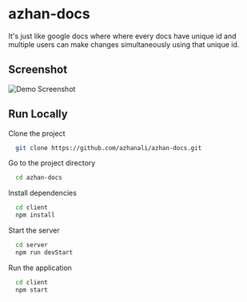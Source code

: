 
# azhan-docs

It's just like google docs where where every docs have unique id and multiple users can make changes simultaneously using that unique id.




## Screenshot

![Demo Screenshot](https://github.com/azhanali/azhan-docs.git/demo.png)

  
## Run Locally

Clone the project

```bash
  git clone https://github.com/azhanali/azhan-docs.git
```

Go to the project directory

```bash
  cd azhan-docs
```

Install dependencies

```bash
  cd client
  npm install
```

Start the server

```bash
  cd server
  npm run devStart
```

Run the application

```bash
  cd client
  npm start 
```

  